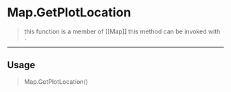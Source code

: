 # Map.GetPlotLocation
> this function is a member of [[Map]]
> this method can be invoked with `.`
-----
## Usage
> Map.GetPlotLocation()
